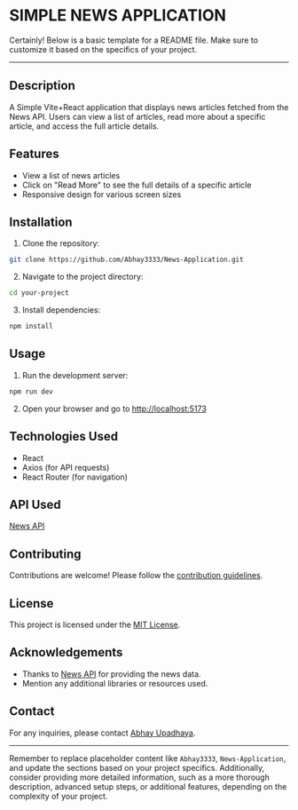 # SIMPLE NEWS APPLICATION

Certainly! Below is a basic template for a README file. Make sure to customize it based on the specifics of your project.

---

## Description

A Simple Vite+React application that displays news articles fetched from the News API. Users can view a list of articles, read more about a specific article, and access the full article details.

## Features

- View a list of news articles
- Click on "Read More" to see the full details of a specific article
- Responsive design for various screen sizes

## Installation

1. Clone the repository:

```bash
git clone https://github.com/Abhay3333/News-Application.git
```

2. Navigate to the project directory:

```bash
cd your-project
```

3. Install dependencies:

```bash
npm install
```

## Usage

1. Run the development server:

```bash
npm run dev
```

2. Open your browser and go to [http://localhost:5173](http://localhost:5173)

## Technologies Used

- React
- Axios (for API requests)
- React Router (for navigation)

## API Used

[News API](https://newsapi.org/)

## Contributing

Contributions are welcome! Please follow the [contribution guidelines](CONTRIBUTING.md).

## License

This project is licensed under the [MIT License](LICENSE).

## Acknowledgements

- Thanks to [News API](https://newsapi.org/) for providing the news data.
- Mention any additional libraries or resources used.

## Contact

For any inquiries, please contact [Abhay Upadhaya](abhayupadhaya829@gmail.com).

---

Remember to replace placeholder content like `Abhay3333`, `News-Application`, and update the sections based on your project specifics. Additionally, consider providing more detailed information, such as a more thorough description, advanced setup steps, or additional features, depending on the complexity of your project.
